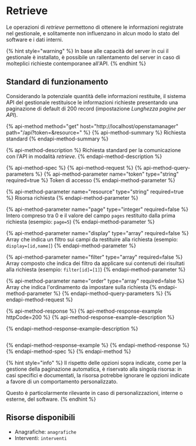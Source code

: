 # Retrieve

Le operazioni di _retrieve_ permettono di ottenere le informazioni registrate nel gestionale, e solitamente non influenzano in alcun modo lo stato del software e i dati interni.

{% hint style="warning" %}
In base alle capacità del server in cui il gestionale è installato, è possibile un rallentamento del server in caso di molteplici richieste contemporanee all'API.
{% endhint %}

## Standard di funzionamento

Considerando la potenziale quantità delle informazioni restituite, il sistema API del gestionale restituisce le informazioni richieste presentando una paginazione di default di 200 record \(impostazione _Lunghezza pagine per API_\).

{% api-method method="get" host="http://localhost/openstamanager" path="/api?token=<token>&resource=<resource>" %}
{% api-method-summary %}
Richiesta standard
{% endapi-method-summary %}

{% api-method-description %}
Richiesta standard per la comunicazione con l'API in modalità _retrieve_.
{% endapi-method-description %}

{% api-method-spec %}
{% api-method-request %}
{% api-method-query-parameters %}
{% api-method-parameter name="token" type="string" required=true %}
Token di accesso
{% endapi-method-parameter %}

{% api-method-parameter name="resource" type="string" required=true %}
Risorsa richiesta
{% endapi-method-parameter %}

{% api-method-parameter name="page" type="integer" required=false %}
Intero compreso tra 0 e il valore del campo `pages` restituito dalla prima richiesta \(esempio: `page=5`\)
{% endapi-method-parameter %}

{% api-method-parameter name="display" type="array" required=false %}
Array che indica un filtro sui campi da restituire alla richiesta \(esempio: `display=[id,name]`\)
{% endapi-method-parameter %}

{% api-method-parameter name="filter" type="array" required=false %}
Array composto che indica dei filtro da applicare sui contenuti dei risultati alla richiesta \(esempio: `filter[id]=[1]`\)
{% endapi-method-parameter %}

{% api-method-parameter name="order" type="array" required=false %}
Array che indica l'ordinamento da impostare sulla richiesta
{% endapi-method-parameter %}
{% endapi-method-query-parameters %}
{% endapi-method-request %}

{% api-method-response %}
{% api-method-response-example httpCode=200 %}
{% api-method-response-example-description %}

{% endapi-method-response-example-description %}

```text

```
{% endapi-method-response-example %}
{% endapi-method-response %}
{% endapi-method-spec %}
{% endapi-method %}

{% hint style="info" %}
Il rispetto delle opzioni sopra indicate, come per la gestione della paginazione automatica, è riservato alla singola risorsa: in casi specifici e documentati, la risorsa potrebbe ignorare le opzioni indicate a favore di un comportamento personalizzato.

Questo è particolarmente rilevante in caso di personalizzazioni, interne o esterne, del software.
{% endhint %}

## Risorse disponibili

* Anagrafiche: `anagrafiche`
* Interventi: `interventi`

